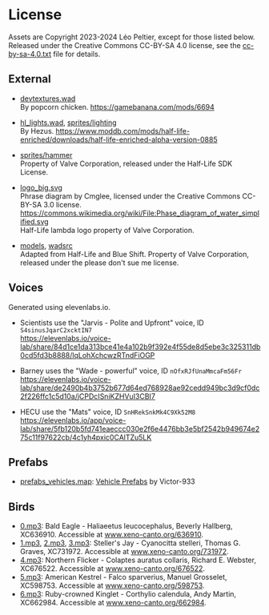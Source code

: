 # License
Assets are Copyright 2023-2024 Léo Peltier, except for those listed below.
Released under the Creative Commons CC-BY-SA 4.0 license, see the
[cc-by-sa-4.0.txt](cc-by-sa-4.0.txt) file for details.

## External
- [devtextures.wad](./devtextures.wad)  
  By popcorn chicken.
  https://gamebanana.com/mods/6694

- [hl_lights.wad](./hl_lights.wad), [sprites/lighting](./sprites/lighting)  
  By Hezus.
  https://www.moddb.com/mods/half-life-enriched/downloads/half-life-enriched-alpha-version-0885

- [sprites/hammer](./sprites/hammer)  
  Property of Valve Corporation, released under the Half-Life SDK License.

- [logo_big.svg](./logo_big.svg)  
  Phrase diagram by Cmglee, licensed under the Creative Commons CC-BY-SA 3.0 license.  
  https://commons.wikimedia.org/wiki/File:Phase_diagram_of_water_simplified.svg  
  Half-Life lambda logo property of Valve Corporation.

- [models](./models), [wadsrc](./wadsrc)  
    Adapted from Half-Life and Blue Shift. Property of Valve Corporation,
    released under the please don't sue me license.

## Voices
Generated using elevenlabs.io.

- Scientists use the "Jarvis - Polite and Upfront" voice, ID `S4sinusJqarC2xcktIN7`  
  https://elevenlabs.io/voice-lab/share/84d1ce1da313bce41e4a102b9f392e4f55de8d5ebe3c325311db0cd5fd3b8888/lqLohXchcwzRTndFiOGP

- Barney uses the "Wade - powerful" voice, ID `nOfxRJfUnaMmcaFm56Fr`  
  https://elevenlabs.io/voice-lab/share/de2490b4b3752b677d64ed768928ae92cedd949bc3d9cf0dc2f226ffc1c5d10a/jCPDcISniKZHVuI3CBI7

- HECU use the "Mats" voice, ID `SnHRekSnkMk4C9Xk52M8`  
  https://elevenlabs.io/app/voice-lab/share/5fb120b5fd741eaeccc030e2f6e4476bb3e5bf2542b949674e275c11f97622cb/4c1yh4pxic0CAlTZu5LK

## Prefabs
- [prefabs_vehicles.map](./mapssrc/prefabs_vehicles.map):  [Vehicle Prefabs](https://twhl.info/vault/view/6276) by Victor-933

## Birds
- [0.mp3](./soundsrc/bird/0.mp3): Bald Eagle - Haliaeetus leucocephalus, Beverly Hallberg, XC636910. Accessible at www.xeno-canto.org/636910.
- [1.mp3](./soundsrc/bird/1.mp3), [2.mp3](./soundsrc/bird/2.mp3), [3.mp3](./soundsrc/bird/3.mp3): Steller's Jay - Cyanocitta stelleri, Thomas G. Graves, XC731972. Accessible at www.xeno-canto.org/731972.
- [4.mp3](./soundsrc/bird/4.mp3): Northern Flicker - Colaptes auratus collaris, Richard E. Webster, XC676522. Accessible at www.xeno-canto.org/676522.
- [5.mp3](./soundsrc/bird/5.mp3): American Kestrel - Falco sparverius, Manuel Grosselet, XC598753. Accessible at www.xeno-canto.org/598753.
- [6.mp3](./soundsrc/bird/6.mp3): Ruby-crowned Kinglet - Corthylio calendula, Andy Martin, XC662984. Accessible at www.xeno-canto.org/662984.
